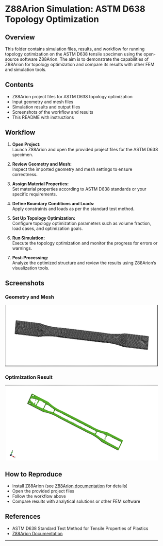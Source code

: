 # Z88Arion Simulation: ASTM D638 Topology Optimization

## Overview

This folder contains simulation files, results, and workflow for running topology optimization on the ASTM D638 tensile specimen using the open-source software Z88Arion. The aim is to demonstrate the capabilities of Z88Arion for topology optimization and compare its results with other FEM and simulation tools.

## Contents

- Z88Arion project files for ASTM D638 topology optimization
- Input geometry and mesh files
- Simulation results and output files
- Screenshots of the workflow and results
- This README with instructions

## Workflow

1. **Open Project:**  
   Launch Z88Arion and open the provided project files for the ASTM D638 specimen.

2. **Review Geometry and Mesh:**  
   Inspect the imported geometry and mesh settings to ensure correctness.

3. **Assign Material Properties:**  
   Set material properties according to ASTM D638 standards or your specific requirements.

4. **Define Boundary Conditions and Loads:**  
   Apply constraints and loads as per the standard test method.

5. **Set Up Topology Optimization:**  
   Configure topology optimization parameters such as volume fraction, load cases, and optimization goals.

6. **Run Simulation:**  
   Execute the topology optimization and monitor the progress for errors or warnings.

7. **Post-Processing:**  
   Analyze the optimized structure and review the results using Z88Arion’s visualization tools.

## Screenshots

### Geometry and Mesh
![Geometry and Mesh](./mesh.png)
### Optimization Result
![Topology Optimization Setup](./topo-optimised.png)

## How to Reproduce

- Install Z88Arion (see [Z88Arion documentation](https://en.z88.de/z88arion/) for details)
- Open the provided project files
- Follow the workflow above
- Compare results with analytical solutions or other FEM software

## References

- ASTM D638 Standard Test Method for Tensile Properties of Plastics
- [Z88Arion Documentation](https://en.z88.de/z88arion/)

---